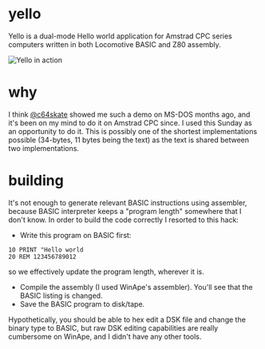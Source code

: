 # yello

Yello is a dual-mode Hello world application for Amstrad CPC series computers written
in both Locomotive BASIC and Z80 assembly.

![Yello in action](https://user-images.githubusercontent.com/241217/170187967-b090b134-de01-4994-b913-7f7fa564ed2e.png)

# why

I think [@c64skate](https://github.com/c64skate) showed me such a demo on MS-DOS months ago, and it's been on my mind
to do it on Amstrad CPC since. I used this Sunday as an opportunity to do it. This is possibly
one of the shortest implementations possible (34-bytes, 11 bytes being the text) as the text is shared between two implementations.

# building

It's not enough to generate relevant BASIC instructions using assembler, because BASIC
interpreter keeps a "program length" somewhere that I don't know. In order to build
the code correctly I resorted to this hack:

- Write this program on BASIC first:

```basic
10 PRINT "Hello world
20 REM 123456789012
```

so we effectively update the program length, wherever it is.

- Compile the assembly (I used WinApe's assembler). You'll see that the BASIC listing is changed.
- Save the BASIC program to disk/tape.

Hypothetically, you should be able to hex edit a DSK file and change the binary type to BASIC, but
raw DSK editing capabilities are really cumbersome on WinApe, and I didn't have any other tools.
